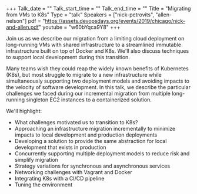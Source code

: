 +++
Talk_date = ""
Talk_start_time = ""
Talk_end_time = ""
Title = "Migrating from VMs to K8s"
Type = "talk"
Speakers = ["nick-petrovits", "allen-nelson"]
pdf = "https://assets.devopsdays.org/events/2019/chicago/nick-and-allen.pdf"
youtube = "w60bYqca9Y8"
+++

Join us as we describe our migration from a limiting cloud deployment on long-running VMs with shared infrastructure to a streamlined immutable infrastructure built on top of Docker and K8s. We'll also discuss techniques to support local development during this transition.

Many teams wish they could reap the widely known benefits of Kubernetes (K8s), but most struggle to migrate to a new infrastructure while simultaneously supporting two deployment models and avoiding impacts to the velocity of software development. In this talk, we describe the particular challenges we faced during our incremental migration 
from multiple long-running singleton EC2 instances to a containerized solution.

We'll highlight:

 - What challenges motivated us to transition to K8s?
 - Approaching an infrastructure migration incrementally to minimize impacts to local development
 and production deployments
 - Developing a solution to provide the same abstraction for local development that exists in production
 - Concurrently supporting multiple deployment models to reduce risk and simplify migration
 - Strategy variations for synchronous and asynchronous services
 - Networking challenges with Vagrant and Docker
 - Integrating K8s with a CI/CD pipeline 
 - Tuning the environment
